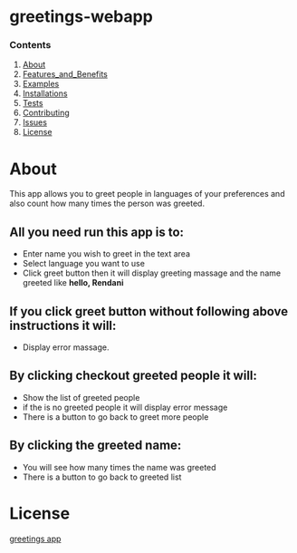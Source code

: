 # greetings-webapp
### Contents
1. [About](#About)
1. [Features_and_Benefits](#Features_and_Benefits)
1. [Examples](#Examples)
1. [Installations](#Installations)
1. [Tests](#Tests)
1. [Contributing](#Contributing)
1. [Issues](#Issues)
1. [License](#License)

# About
This app allows you to greet people in languages of your preferences and also count how many times the person was greeted.

## All you need run  this app is to:
* Enter name you wish to greet in the text area
* Select language you want to use
* Click greet button then it will display greeting massage and the name greeted like **hello, Rendani**
## If you click greet button without following above instructions it will:
* Display error massage.

## By clicking checkout greeted people it will:
* Show the list of greeted people
* if the is no greeted people it will display error message
* There is a button to go back to greet more people

## By clicking the greeted name:
* You will see how many times the name was greeted
* There is a button to go back to greeted list

# License

[greetings app](http://rendani-greetings.herokuapp.com)

